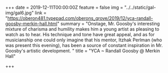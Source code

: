 +++
date = 2019-12-11T00:00:00Z
feature = false
img = "../../static/gal-img/gal6.jpg"
link = "https://oberon481.typepad.com/oberons_grove/2019/12/yca-randall-goosby-merkin-hall.html"
summary = "Onstage, Mr. Goosby's interesting mixture of charisma and humility makes him a young artist as pleasing to watch as to hear. His technique and tone have great appeal, and as for musicianship one could only imagine that his mentor, Itzhak Perlman (who was present this evening), has been a source of constant inspiration in Mr. Goosby's artistic development. "
title = "YCA ~ Randall Goosby @ Merkin Hall"

+++
